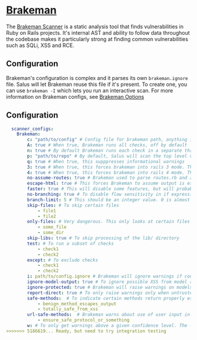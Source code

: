 # [Brakeman](http://brakemanscanner.org/)

The [Brakeman Scanner](http://brakemanscanner.org/) is a static analysis tool that finds vulnerabilities in Ruby on Rails projects. It's internal AST and ability to follow data throughout the codebase makes it particularly strong at finding common vulnerabilities such as SQLi, XSS and RCE.

## Configuration

Brakeman's configuration is complex and it parses its own `brakeman.ignore` file. Salus will let Brakeman reuse this file if it's present. To create one, you can use `brakeman -I` which lets you run an interactive scan.
For more information on Brakeman configs, see [Brakeman Options](https://brakemanscanner.org/docs/options/)

## Configuration
```yaml
  scanner_configs:
    Brakeman:
        c: "path/to/config" # Config file for brakeman path, anything in the command line config here will override the brakeman config file. By default it will look for a config in: ./config/brakeman.yml, ~/.brakeman/config.yml, and /etc/brakeman/config.yml
        A: true # When true, Brakeman runs all checks, off by default
        n: true # By default Brakeman runs each check in a separate thread. When true, disables this behavior. 
        p: "path/to/repo" # By default, Salus will scan the top level directory, set this if you wish to override this behavior
        q: true # When true, this supppresses informational warnings
        3: true # When true, this forces brakeman into rails 3 mode. This should not be necessary if you have a Gemfile.lock file.
        4: true # When true, this forces brakeman into rails 4 mode. This should not be necessary if you have a Gemfile.lock file.
        no-assume-routes: true # Brakeman used to parse routes.rb and attempt to infer which controller methods are used as actions. However, this is not perfect (especially for Rails 3/4), so now it assumes all controller methods are actions. To disable this behavior set this to true. 
        escape-html: true # This forces Brakeman to assume output is escaped by default. This should not be necessary. 
        faster: true # This will disable some features, but will probably be much faster (currently it is the same as --skip-libs --no-branching). WARNING: This may cause Brakeman to miss some vulnerabilities.
        no-branching: true # To disable flow sensitivity in if expressions set this to true
        branch-limit: 5 # This should be an integer value. 0 is almost the same as --no-branching but --no-branching is preferred. The default value is 5. Lower values generally make Brakeman go faster. -1 is the same as unlimited.
        skip-files: # To skip certain files
            - file1
            - file2
        only-files: # Very dangerous. This only looks at certain files
            - some_file
            - some_dir
        skip-libs: true # To skip processing of the lib/ directory
        test: # To run a subset of checks
            - check1 
            - check2
        except: # To exclude checks
            - check1 
            - check2
        i: path/to/config.ignore # Brakeman will ignore warnings if configured to do so. By default, it looks for a configuration file in config/brakeman.ignore. To specify a file to use this argument. 
        ignore-model-output: true # To ignore possible XSS from model attributes
        ignore-protected: true # Brakeman will raise warnings on models that use attr_protected. To suppress these warnings, set this to true. 
        report-direct: true # To only raise warnings only when untrusted data is being directly used
        safe-methods:  # To indicate certain methods return properly escaped output and should not be warned about in XSS checks
            - benign_method_escapes_output
            - totally_safe_from_xss
        url-safe-methods:  # Brakeman warns about use of user input in URLs generated with link_to. Since Rails does not provide anyway of making these URLs really safe (e.g. limiting protocols to HTTP(S)), safe methods can be ignored with
            - ensure_safe_protocol_or_something
        w: # To only get warnings above a given confidence level. The -w switch takes a number from 1 to 3, with 1 being low (all warnings) and 3 being high (only highest confidence warnings). 
>>>>>>> 5186619... Ready, but need to try integration testing
```
